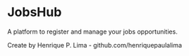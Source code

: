 # JobsHub
A platform to register and manage your jobs opportunities.

Create by Henrique P. Lima - github.com/henriquepaulalima